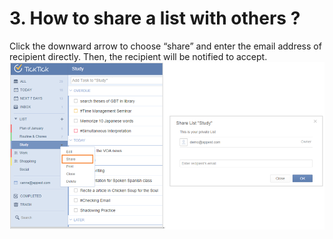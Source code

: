 # 3. How to share a list with others ?
Click the downward arrow to choose “share” and enter the email address of recipient directly. Then, the recipient will be notified to accept.
![](../images/image1.8W.png)
